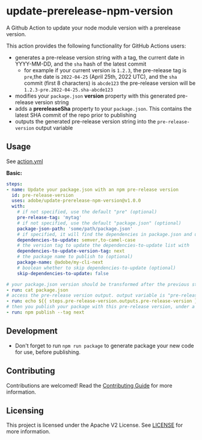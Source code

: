 <!-- 
Copyright 2023 Adobe. All rights reserved.
This file is licensed to you under the Apache License, Version 2.0 (the "License");
you may not use this file except in compliance with the License. You may obtain a copy
of the License at http://www.apache.org/licenses/LICENSE-2.0
Unless required by applicable law or agreed to in writing, software distributed under
the License is distributed on an "AS IS" BASIS, WITHOUT WARRANTIES OR REPRESENTATIONS
OF ANY KIND, either express or implied. See the License for the specific language
governing permissions and limitations under the License.
-->

# update-prerelease-npm-version

A Github Action to update your node module version with a prerelease version.

This action provides the following functionality for GitHub Actions users:

- generates a pre-release version string with a tag, the current date in YYYY-MM-DD, and the `sha` hash of the latest commit
  - for example if your current version is `1.2.3`, the pre-release tag is `pre`,the date is `2022-04-25` (April 25th, 2022 UTC), and the `sha` commit (first 8 characters) is `abcde123` the pre-release version will be `1.2.3-pre.2022-04-25.sha-abcde123`
- modifies your `package.json` **version** property with this generated pre-release version string
- adds a **prereleaseSha** property to your `package.json`. This contains the latest SHA commit of the repo prior to publishing
- outputs the generated pre-release version string into the `pre-release-version` output variable

## Usage

See [action.yml](action.yml)

**Basic:**

```yaml
steps:
- name: Update your package.json with an npm pre-release version
  id: pre-release-version
  uses: adobe/update-prerelease-npm-version@v1.0.0
  with:
    # if not specified, use the default "pre" (optional)
    pre-release-tag: 'mytag' 
    # if not specified, use the default "package.json" (optional)
    package-json-path: 'some/path/package.json'
    # if specified, it will find the dependencies in package.json and update with the dependencies-to-update-version-tag
    dependencies-to-update: semver,to-camel-case
    # the version tag to update the dependencies-to-update list with
    dependencies-to-update-version-tag: next
    # the package name to publish to (optional)
    package-name: @adobe/my-cli-next
    # boolean whether to skip dependencies-to-update (optional)
    skip-dependencies-to-update: false

# your package.json version should be transformed after the previous step
- run: cat package.json
# access the pre-release version output. output variable is "pre-release-version"
- run: echo ${{ steps.pre-release-version.outputs.pre-release-version }} 
# then you publish your package with this pre-release version, under a tag (say 'next' here)
- run: npm publish --tag next
```

## Development

- Don't forget to run `npm run package` to generate package your new code for use, before publishing.

## Contributing

Contributions are welcomed! Read the [Contributing Guide](CONTRIBUTING.md) for more information.

## Licensing

This project is licensed under the Apache V2 License. See [LICENSE](LICENSE) for more information.
